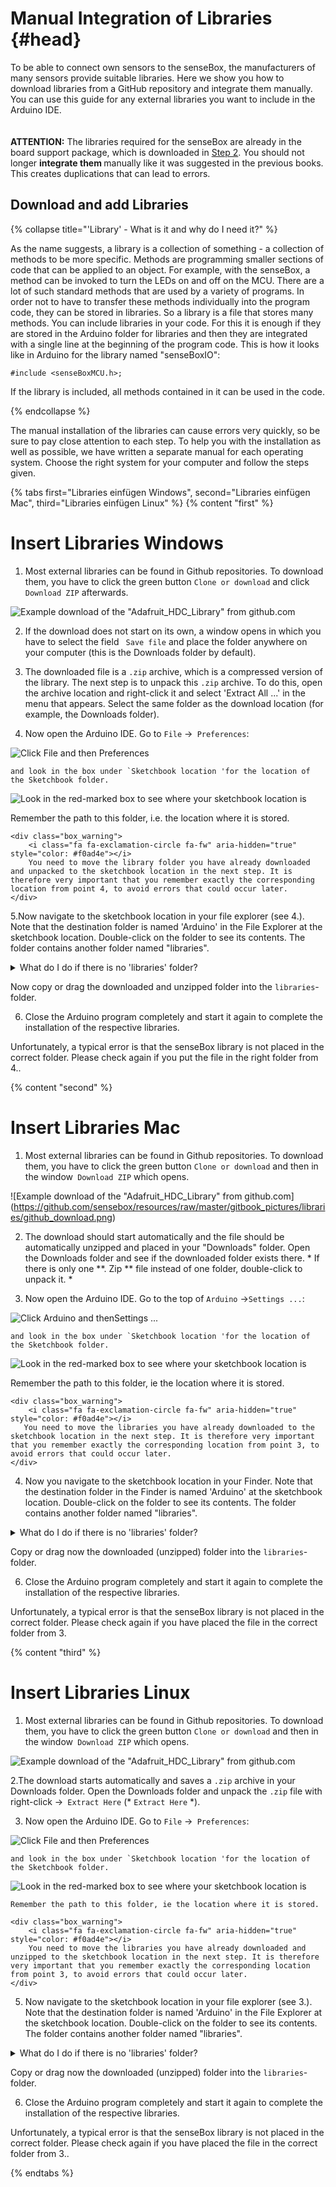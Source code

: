 # Manual Integration of Libraries {#head}

<div class="description">To be able to connect own sensors to the senseBox, the manufacturers of many sensors provide suitable libraries. Here we show you how to download libraries from a GitHub repository and integrate them manually. You can use this guide for any external libraries you want to include in the Arduino IDE. </div>
<div class="line">
    <br>
    <br>
</div>

<div class="box_error">
    <i class="fa fa-exclamation-triangle fa-fw" aria-hidden="true" style="color: #d9534f"></i>
    <b>ATTENTION:</b> The libraries required for the senseBox are already in the board support package, which is downloaded in <a href="../erste-schritte/board-support-packages-installieren.md">Step 2</a>. You should not longer <b> integrate them </b> manually like it was suggested in the previous books.
   This creates duplications that can lead to errors.
</div>

## Download and add Libraries

{% collapse title="'Library' - What is it and why do I need it?" %}

As the name suggests, a library is a collection of something - a collection of methods to be more specific. Methods are programming smaller sections of code that can be applied to an object.
For example, with the senseBox, a method can be invoked to turn the LEDs on and off on the MCU. There are a lot of such standard methods that are used by a variety of programs. In order not to have to transfer these methods individually into the program code, they can be stored in libraries.
So a library is a file that stores many methods. You can include libraries in your code. For this it is enough if they are stored in the Arduino folder for libraries and then they are integrated with a single line at the beginning of the program code. This is how it looks like in Arduino for the library named "senseBoxIO":

```arduino
#include <senseBoxMCU.h>;
```

If the library is included, all methods contained in it can be used in the code.

{% endcollapse %}


The manual installation of the libraries can  cause errors very quickly, so be sure to pay close attention to each step. To help you with the installation as well as possible, we have written a separate manual for each operating system.
Choose the right system for your computer and follow the steps given.

{% tabs first="Libraries einfügen Windows", second="Libraries einfügen Mac", third="Libraries einfügen Linux" %}
{% content "first" %}
# Insert Libraries Windows

1. Most external libraries can be found in Github repositories. To download them, you have to click the green button `Clone or download` and click ` Download ZIP` afterwards. 

  ![Example download of the "Adafruit_HDC_Library" from github.com](https://github.com/sensebox/resources/raw/master/gitbook_pictures/libraries/github_download.png)

2. If the download does not start on its own, a window opens in which you have to select the field `` Save file`` and place the folder anywhere on your computer (this is the Downloads folder by default).

3. The downloaded file is a `.zip` archive, which is a compressed version of the library. The next step is to unpack this `.zip` archive. To do this, open the archive location and right-click it and select 'Extract All ...' in the menu that appears. Select the same folder as the download location (for example, the Downloads folder).

4. Now open the Arduino IDE. Go to `File` ->` Preferences`:

 ![Click `File` and then` Preferences`](https://github.com/sensebox/resources/raw/master/gitbook_pictures/libraries/voreinstellungen_2.PNG?raw=true)

    and look in the box under `Sketchbook location 'for the location of the Sketchbook folder. 

 ![Look in the red-marked box to see where your sketchbook location is](https://github.com/sensebox/resources/raw/master/gitbook_pictures/libraries/voreinstellungen.PNG)

  Remember the path to this folder, i.e. the location where it is stored.

    <div class="box_warning">
        <i class="fa fa-exclamation-circle fa-fw" aria-hidden="true" style="color: #f0ad4e"></i>
        You need to move the library folder you have already downloaded and unpacked to the sketchbook location in the next step. It is therefore very important that you remember exactly the corresponding location from point 4, to avoid errors that could occur later.
    </div>

5.Now navigate to the sketchbook location in your file explorer (see 4.). Note that the destination folder is named 'Arduino' in the File Explorer at the sketchbook location. Double-click on the folder to see its contents. The folder contains another folder named "libraries".

 <details><summary>What do I do if there is no 'libraries' folder?</summary><p>If there is no folder with the name "libraries", you can simply create a new folder and call it "libraries". Create a new folder by right-clicking in the file explorer -&gt; <code>New</code> -&gt; <code>folder</code>.</p></details>
 <p>Now copy or drag the downloaded and unzipped folder into the <code>libraries</code>-folder.</p>  

6. Close the Arduino program completely and start it again to complete the installation of the respective libraries. 


<div class="box_warning">
    <i class="fa fa-exclamation-circle fa-fw" aria-hidden="true" style="color: #f0ad4e"></i>
    Unfortunately, a typical error is that the senseBox library is not placed in the correct folder. Please check again if you put the file in the right folder from 4..
</div>

{% content "second" %}
# Insert Libraries Mac

1. Most external libraries can be found in Github repositories. To download them, you have to click the green button `Clone or download` and then in the window` Download ZIP` which opens. 

  ![Example download of the "Adafruit_HDC_Library" from github.com] (https://github.com/sensebox/resources/raw/master/gitbook_pictures/libraries/github_download.png)

2. The download should start automatically and the file should be automatically unzipped and placed in your "Downloads" folder. Open the Downloads folder and see if the downloaded folder exists there. * If there is only one **. Zip ** file instead of one folder, double-click to unpack it. *

3. Now open the Arduino IDE. Go to the top of `Arduino` ->` Settings ... `:

 ![Click `Arduino` and then` Settings ... `](https://github.com/sensebox/resources/raw/master/gitbook_pictures/libraries/voreinstellungen_2_mac.png)

    and look in the box under `Sketchbook location 'for the location of the Sketchbook folder.

 ![Look in the red-marked box to see where your sketchbook location is](https://github.com/sensebox/resources/raw/master/gitbook_pictures/libraries/voreinstellungen_mac.png)

   Remember the path to this folder, ie the location where it is stored.

    <div class="box_warning">
        <i class="fa fa-exclamation-circle fa-fw" aria-hidden="true" style="color: #f0ad4e"></i>
       You need to move the libraries you have already downloaded to the sketchbook location in the next step. It is therefore very important that you remember exactly the corresponding location from point 3, to avoid errors that could occur later.
    </div>

4. Now you navigate to the sketchbook location in your Finder. Note that the destination folder in the Finder is named 'Arduino' at the sketchbook location. Double-click on the folder to see its contents. The folder contains another folder named "libraries".

 <details><summary>What do I do if there is no 'libraries' folder?</summary><p>If there is no folder with the name "libraries", you can simply create a new folder and name it "libraries".</p></details>
 <p>Copy or drag now the downloaded (unzipped) folder into the <code>libraries</code>-folder.</p>

6. Close the Arduino program completely and start it again to complete the installation of the respective libraries. 


<div class="box_warning">
    <i class="fa fa-exclamation-circle fa-fw" aria-hidden="true" style="color: #f0ad4e"></i>
   Unfortunately, a typical error is that the senseBox library is not placed in the correct folder. Please check again if you have placed the file in the correct folder from 3.
</div>

{% content "third" %}
# Insert Libraries Linux

1. Most external libraries can be found in Github repositories. To download them, you have to click the green button `Clone or download` and then in the window` Download ZIP` which opens. 

  ![Example download of the "Adafruit_HDC_Library" from github.com](https://github.com/sensebox/resources/raw/master/gitbook_pictures/libraries/github_download.png)

2.The download starts automatically and saves a `.zip` archive in your Downloads folder. Open the Downloads folder and unpack the `.zip` file with right-click ->` Extract Here` (* `Extract Here` *).

3. Now open the Arduino IDE. Go to `File` ->` Preferences`:

 ![Click `File` and then` Preferences`](https://github.com/sensebox/resources/raw/master/gitbook_pictures/libraries/voreinstellungen_2_linux.png)

    and look in the box under `Sketchbook location 'for the location of the Sketchbook folder. 

 ![Look in the red-marked box to see where your sketchbook location is](https://github.com/sensebox/resources/raw/master/gitbook_pictures/libraries/voreinstellungen_linux.png)

    Remember the path to this folder, ie the location where it is stored.

    <div class="box_warning">
        <i class="fa fa-exclamation-circle fa-fw" aria-hidden="true" style="color: #f0ad4e"></i>
        You need to move the libraries you have already downloaded and unzipped to the sketchbook location in the next step. It is therefore very important that you remember exactly the corresponding location from point 3, to avoid errors that could occur later.
    </div>

5. Now navigate to the sketchbook location in your file explorer (see 3.). Note that the destination folder is named 'Arduino' in the File Explorer at the sketchbook location. Double-click on the folder to see its contents. The folder contains another folder named "libraries".

 <details><summary>What do I do if there is no 'libraries' folder?</summary><p>If there is no folder with the name "libraries", you can simply create a new folder and call it "libraries". Create a new folder by right-clicking in the File Explorer - & gt; <code> New folder (New Folder)</code>. </p></details>
 <p>Copy or drag now the downloaded (unzipped) folder into the <code>libraries</code>-folder.</p>

6. Close the Arduino program completely and start it again to complete the installation of the respective libraries. 


<div class="box_warning">
    <i class="fa fa-exclamation-circle fa-fw" aria-hidden="true" style="color: #f0ad4e"></i>
    Unfortunately, a typical error is that the senseBox library is not placed in the correct folder. Please check again if you have placed the file in the correct folder from 3..
</div>

{% endtabs %}


